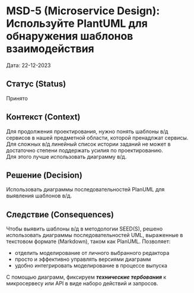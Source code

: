 # MSD-5 (Microservice Design): Используйте PlantUML для обнаружения шаблонов взаимодействия

Дата: 22-12-2023

## Статус (Status)
Принято

## Контекст (Context)
Для продолжения проектирования, нужно понять шаблоны в/д сервисов в нашей предметной области, которой пренадлжат сервисы.  
Для сложных в/д линейный список истории заданий не может в достаточно степени поддержать усилия по проектированию.  
Для этого лучше использовать диаграмму в/д.

## Решение (Decision)
Использовать диаграммы последовательностей PlanUML для выявления шаблонов в/д.


## Следствие (Consequences)
Чтобы выявить шаблоны в/д в методологии SEED(S), решено использовать диаграммы последовательностей UML,
выраженные в текстовом формате (Markdown), таком как PlanUML.
Позволяет:
* отделить моделирование от личного выбранного редактора
* просто и эффективно управлять версиями диаграмм
* удобно интегрировать моделирование в процессе выпуска  
  
С помощью диаграмм, фиксируем ***технические тербования*** к микросервесу или API в виде наборо действий и запросов.